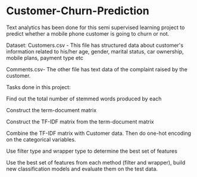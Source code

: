 # Customer-Churn-Prediction
Text analytics has been done for this semi supervised learning project to predict whether a mobile phone customer is going to churn or not.

Dataset:
Customers.csv - This file has structured data about customer's information related to his/her age, gender, marital status, car ownership, mobile plans, payment type etc

Comments.csv- The other file has text data of the complaint raised by the customer.

Tasks done in this project:

Find out the total number of stemmed words produced by each 

Construct the term-document matrix

Construct the TF-IDF matrix from the term-document matrix

Combine the TF-IDF matrix with Customer data. Then do one-hot encoding on the categorical variables.

Use filter type and wrapper type to determine the best set of features

Use the best set of features from each method (filter and wrapper), build new classification models and evaluate them on the test data.

